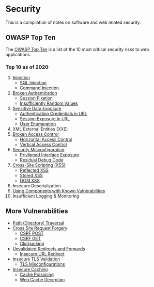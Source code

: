 # Security

This is a compilation of notes on software and web related security.

## OWASP Top Ten

The [OWASP Top Ten](https://owasp.org/www-project-top-ten/) is a list of the 10 most critical security risks to web applications.

### Top 10 as of 2020

1. [Injection](./injection)
    * [SQL Injection](./injection/sql_injection.md)
    * [Command Injection](./injection/command_injection)
2. [Broken Authentication](./broken_authentication)
    * [Session Fixation](./broken_authentication/session_fixation.md)
    * [Insufficiently Random Values](./broken_authentication/insufficiently_random_values.md)
3. [Sensitive Data Exposure](./sensitive_data_exposure)
    * [Authentication Credentials in URL](./sensitive_data_exposure/authentication_credentials_in_url.md)
    * [Session Exposure in URL](./sensitive_data_exposure/session_exposure_in_url.md)
    * [User Enumeration](./sensitive_data_exposure/user_enumeration.md)
4. XML External Entities (XXE)
5. [Broken Access Control](./broken_access_control)
    * [Horizontal Access Control](./broken_access_control/horizontal_access_control.md)
    * [Vertical Access Control](./broken_access_control/vertical_access_control.md)
6. [Security Misconfiguration](./security_misconfiguration)
    * [Privileged Interface Exposure](./security_misconfiguration/privileged_interface_exposure.md)
    * [Residual Debug Code](./security_misconfiguration/residual_debug_code.md)
7. [Cross-Site Scripting (XSS)](./cross_site_scripting)
    * [Reflected XSS](./cross_site_scripting/reflected_xss.md)
    * [Stored XSS](./cross_site_scripting/stored_xss.md)
    * [DOM XSS](./cross_site_scripting/dom_xss.md)
8. Insecure Deserialization
9. [Using Components with Known Vulnerabilities](./using_components_with_known_vulnerabilities.md)
10. Insufficient Logging & Monitoring

## More Vulnerabilities

* [Path (Directory) Traversal](./path_traversal)
* [Cross Site Request Forgery](./cross_site_request_forgery)
  * [CSRF POST](./cross_site_request_forgery/csrf_post.md)
  * [CSRF GET](./cross_site_request_forgery/csrf_get.md)
  * [Clickjacking](./cross_site_request_forgery/clickjacking.md)
* [Unvalidated Redirects and Forwards](./unvalidated_redirects_and_forwards)
  * [Insecure URL Redirect](./insecure_url_redirect.md)
* [Insecure TLS Validation](./insecure_tls_validation)
  * [TLS Misconfigurations](./insecure_tls_validation/tls_misconfigurations.md)
* [Insecure Caching](./insecure_caching)
  * [Cache Poisoning](./insecure_caching/cache_poisoning.md)
  * [Web Cache Deception](./insecure_caching/web_cache_deception.md)
